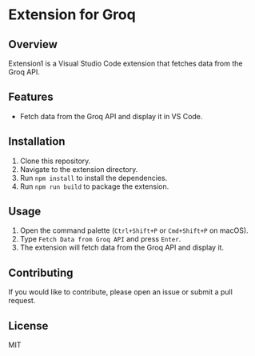 # Extension for Groq

## Overview
Extension1 is a Visual Studio Code extension that fetches data from the Groq API.

## Features
- Fetch data from the Groq API and display it in VS Code.

## Installation
1. Clone this repository.
2. Navigate to the extension directory.
3. Run `npm install` to install the dependencies.
4. Run `npm run build` to package the extension.

## Usage
1. Open the command palette (`Ctrl+Shift+P` or `Cmd+Shift+P` on macOS).
2. Type `Fetch Data from Groq API` and press `Enter`.
3. The extension will fetch data from the Groq API and display it.

## Contributing
If you would like to contribute, please open an issue or submit a pull request.

## License
MIT
